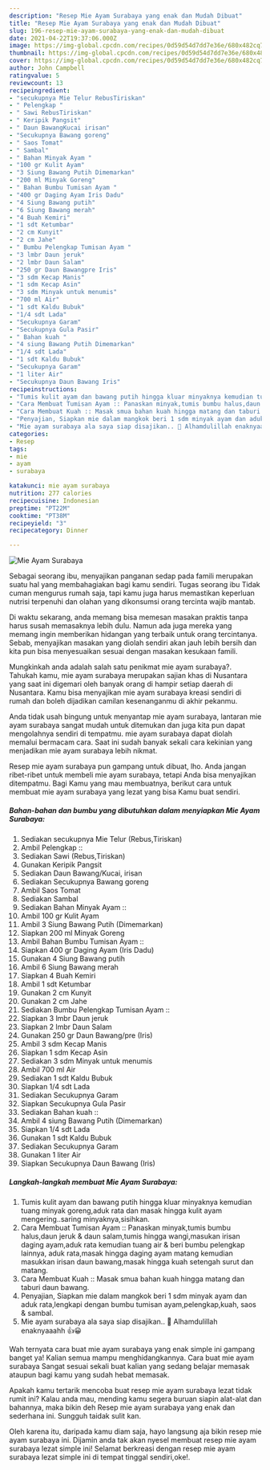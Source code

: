 ```yaml
---
description: "Resep Mie Ayam Surabaya yang enak dan Mudah Dibuat"
title: "Resep Mie Ayam Surabaya yang enak dan Mudah Dibuat"
slug: 196-resep-mie-ayam-surabaya-yang-enak-dan-mudah-dibuat
date: 2021-04-22T19:37:06.000Z
image: https://img-global.cpcdn.com/recipes/0d59d54d7dd7e36e/680x482cq70/mie-ayam-surabaya-foto-resep-utama.jpg
thumbnail: https://img-global.cpcdn.com/recipes/0d59d54d7dd7e36e/680x482cq70/mie-ayam-surabaya-foto-resep-utama.jpg
cover: https://img-global.cpcdn.com/recipes/0d59d54d7dd7e36e/680x482cq70/mie-ayam-surabaya-foto-resep-utama.jpg
author: John Campbell
ratingvalue: 5
reviewcount: 13
recipeingredient:
- "secukupnya Mie Telur RebusTiriskan"
- " Pelengkap "
- " Sawi RebusTiriskan"
- " Keripik Pangsit"
- " Daun BawangKucai irisan"
- "Secukupnya Bawang goreng"
- " Saos Tomat"
- " Sambal"
- " Bahan Minyak Ayam "
- "100 gr Kulit Ayam"
- "3 Siung Bawang Putih Dimemarkan"
- "200 ml Minyak Goreng"
- " Bahan Bumbu Tumisan Ayam "
- "400 gr Daging Ayam Iris Dadu"
- "4 Siung Bawang putih"
- "6 Siung Bawang merah"
- "4 Buah Kemiri"
- "1 sdt Ketumbar"
- "2 cm Kunyit"
- "2 cm Jahe"
- " Bumbu Pelengkap Tumisan Ayam "
- "3 lmbr Daun jeruk"
- "2 lmbr Daun Salam"
- "250 gr Daun Bawangpre Iris"
- "3 sdm Kecap Manis"
- "1 sdm Kecap Asin"
- "3 sdm Minyak untuk menumis"
- "700 ml Air"
- "1 sdt Kaldu Bubuk"
- "1/4 sdt Lada"
- "Secukupnya Garam"
- "Secukupnya Gula Pasir"
- " Bahan kuah "
- "4 siung Bawang Putih Dimemarkan"
- "1/4 sdt Lada"
- "1 sdt Kaldu Bubuk"
- "Secukupnya Garam"
- "1 liter Air"
- "Secukupnya Daun Bawang Iris"
recipeinstructions:
- "Tumis kulit ayam dan bawang putih hingga kluar minyaknya kemudian tuang minyak goreng,aduk rata dan masak hingga kulit ayam mengering..saring minyaknya,sisihkan."
- "Cara Membuat Tumisan Ayam :: Panaskan minyak,tumis bumbu halus,daun jeruk &amp; daun salam,tumis hingga wangi,masukan irisan daging ayam,aduk rata kemudian tuang air &amp; beri bumbu pelengkap lainnya, aduk rata,masak hingga daging ayam matang kemudian masukkan irisan daun bawang,masak hingga kuah setengah surut dan matang."
- "Cara Membuat Kuah :: Masak smua bahan kuah hingga matang dan taburi daun bawang."
- "Penyajian, Siapkan mie dalam mangkok beri 1 sdm minyak ayam dan aduk rata,lengkapi dengan bumbu tumisan ayam,pelengkap,kuah, saos &amp; sambal."
- "Mie ayam surabaya ala saya siap disajikan.. 🍝 Alhamdulillah enaknyaaahh 👍😀"
categories:
- Resep
tags:
- mie
- ayam
- surabaya

katakunci: mie ayam surabaya 
nutrition: 277 calories
recipecuisine: Indonesian
preptime: "PT22M"
cooktime: "PT38M"
recipeyield: "3"
recipecategory: Dinner

---
```



![Mie Ayam Surabaya](https://img-global.cpcdn.com/recipes/0d59d54d7dd7e36e/680x482cq70/mie-ayam-surabaya-foto-resep-utama.jpg)

Sebagai seorang ibu, menyajikan panganan sedap pada famili merupakan suatu hal yang membahagiakan bagi kamu sendiri. Tugas seorang ibu Tidak cuman mengurus rumah saja, tapi kamu juga harus memastikan keperluan nutrisi terpenuhi dan olahan yang dikonsumsi orang tercinta wajib mantab.

Di waktu  sekarang, anda memang bisa memesan masakan praktis tanpa harus susah memasaknya lebih dulu. Namun ada juga mereka yang memang ingin memberikan hidangan yang terbaik untuk orang tercintanya. Sebab, menyajikan masakan yang diolah sendiri akan jauh lebih bersih dan kita pun bisa menyesuaikan sesuai dengan masakan kesukaan famili. 



Mungkinkah anda adalah salah satu penikmat mie ayam surabaya?. Tahukah kamu, mie ayam surabaya merupakan sajian khas di Nusantara yang saat ini digemari oleh banyak orang di hampir setiap daerah di Nusantara. Kamu bisa menyajikan mie ayam surabaya kreasi sendiri di rumah dan boleh dijadikan camilan kesenanganmu di akhir pekanmu.

Anda tidak usah bingung untuk menyantap mie ayam surabaya, lantaran mie ayam surabaya sangat mudah untuk ditemukan dan juga kita pun dapat mengolahnya sendiri di tempatmu. mie ayam surabaya dapat diolah memalui bermacam cara. Saat ini sudah banyak sekali cara kekinian yang menjadikan mie ayam surabaya lebih nikmat.

Resep mie ayam surabaya pun gampang untuk dibuat, lho. Anda jangan ribet-ribet untuk membeli mie ayam surabaya, tetapi Anda bisa menyajikan ditempatmu. Bagi Kamu yang mau membuatnya, berikut cara untuk membuat mie ayam surabaya yang lezat yang bisa Kamu buat sendiri.

<!--inarticleads1-->

##### Bahan-bahan dan bumbu yang dibutuhkan dalam menyiapkan Mie Ayam Surabaya:

1. Sediakan secukupnya Mie Telur (Rebus,Tiriskan)
1. Ambil  Pelengkap ::
1. Sediakan  Sawi (Rebus,Tiriskan)
1. Gunakan  Keripik Pangsit
1. Sediakan  Daun Bawang/Kucai, irisan
1. Sediakan Secukupnya Bawang goreng
1. Ambil  Saos Tomat
1. Sediakan  Sambal
1. Sediakan  Bahan Minyak Ayam ::
1. Ambil 100 gr Kulit Ayam
1. Ambil 3 Siung Bawang Putih (Dimemarkan)
1. Siapkan 200 ml Minyak Goreng
1. Ambil  Bahan Bumbu Tumisan Ayam ::
1. Siapkan 400 gr Daging Ayam (Iris Dadu)
1. Gunakan 4 Siung Bawang putih
1. Ambil 6 Siung Bawang merah
1. Siapkan 4 Buah Kemiri
1. Ambil 1 sdt Ketumbar
1. Gunakan 2 cm Kunyit
1. Gunakan 2 cm Jahe
1. Sediakan  Bumbu Pelengkap Tumisan Ayam ::
1. Siapkan 3 lmbr Daun jeruk
1. Siapkan 2 lmbr Daun Salam
1. Gunakan 250 gr Daun Bawang/pre (Iris)
1. Ambil 3 sdm Kecap Manis
1. Siapkan 1 sdm Kecap Asin
1. Sediakan 3 sdm Minyak untuk menumis
1. Ambil 700 ml Air
1. Sediakan 1 sdt Kaldu Bubuk
1. Siapkan 1/4 sdt Lada
1. Sediakan Secukupnya Garam
1. Siapkan Secukupnya Gula Pasir
1. Sediakan  Bahan kuah ::
1. Ambil 4 siung Bawang Putih (Dimemarkan)
1. Siapkan 1/4 sdt Lada
1. Gunakan 1 sdt Kaldu Bubuk
1. Sediakan Secukupnya Garam
1. Gunakan 1 liter Air
1. Siapkan Secukupnya Daun Bawang (Iris)




<!--inarticleads2-->

##### Langkah-langkah membuat Mie Ayam Surabaya:

1. Tumis kulit ayam dan bawang putih hingga kluar minyaknya kemudian tuang minyak goreng,aduk rata dan masak hingga kulit ayam mengering..saring minyaknya,sisihkan.
1. Cara Membuat Tumisan Ayam :: Panaskan minyak,tumis bumbu halus,daun jeruk &amp; daun salam,tumis hingga wangi,masukan irisan daging ayam,aduk rata kemudian tuang air &amp; beri bumbu pelengkap lainnya, aduk rata,masak hingga daging ayam matang kemudian masukkan irisan daun bawang,masak hingga kuah setengah surut dan matang.
1. Cara Membuat Kuah :: Masak smua bahan kuah hingga matang dan taburi daun bawang.
1. Penyajian, Siapkan mie dalam mangkok beri 1 sdm minyak ayam dan aduk rata,lengkapi dengan bumbu tumisan ayam,pelengkap,kuah, saos &amp; sambal.
1. Mie ayam surabaya ala saya siap disajikan.. 🍝 Alhamdulillah enaknyaaahh 👍😀




Wah ternyata cara buat mie ayam surabaya yang enak simple ini gampang banget ya! Kalian semua mampu menghidangkannya. Cara buat mie ayam surabaya Sangat sesuai sekali buat kalian yang sedang belajar memasak ataupun bagi kamu yang sudah hebat memasak.

Apakah kamu tertarik mencoba buat resep mie ayam surabaya lezat tidak rumit ini? Kalau anda mau, mending kamu segera buruan siapin alat-alat dan bahannya, maka bikin deh Resep mie ayam surabaya yang enak dan sederhana ini. Sungguh taidak sulit kan. 

Oleh karena itu, daripada kamu diam saja, hayo langsung aja bikin resep mie ayam surabaya ini. Dijamin anda tak akan nyesel membuat resep mie ayam surabaya lezat simple ini! Selamat berkreasi dengan resep mie ayam surabaya lezat simple ini di tempat tinggal sendiri,oke!.

